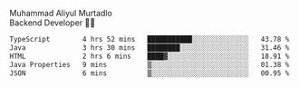 Muhammad Aliyul Murtadlo
<br>
Backend Developer 👨‍💻
<br>
<!--START_SECTION:waka-->

```txt
TypeScript        4 hrs 52 mins   ███████████░░░░░░░░░░░░░░   43.78 %
Java              3 hrs 30 mins   ████████░░░░░░░░░░░░░░░░░   31.46 %
HTML              2 hrs 6 mins    ████▓░░░░░░░░░░░░░░░░░░░░   18.91 %
Java Properties   9 mins          ▒░░░░░░░░░░░░░░░░░░░░░░░░   01.38 %
JSON              6 mins          ▒░░░░░░░░░░░░░░░░░░░░░░░░   00.95 %
```

<!--END_SECTION:waka-->
